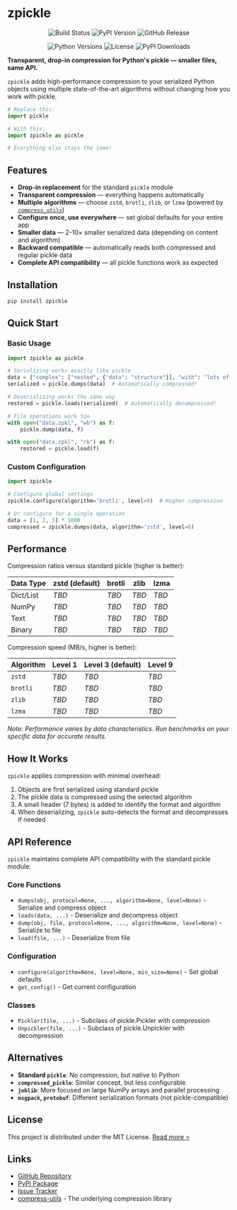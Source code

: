# zpickle

<p align="center">
  <img src="https://img.shields.io/github/workflow/status/dupontcyborg/zpickle/test_and_package_wheel" alt="Build Status"/>
  <img src="https://img.shields.io/pypi/v/zpickle" alt="PyPI Version"/>
  <img src="https://img.shields.io/github/v/release/dupontcyborg/zpickle" alt="GitHub Release"/>
</p>
<p align="center">
  <img src="https://img.shields.io/pypi/pyversions/zpickle" alt="Python Versions"/>
  <img src="https://img.shields.io/github/license/dupontcyborg/zpickle" alt="License"/>
  <img src="https://static.pepy.tech/badge/zpickle" alt="PyPI Downloads">
</p>

**Transparent, drop-in compression for Python's pickle — smaller files, same API.**

`zpickle` adds high-performance compression to your serialized Python objects using multiple state-of-the-art algorithms without changing how you work with pickle.

```python
# Replace this:
import pickle

# With this:
import zpickle as pickle

# Everything else stays the same!
```

## Features

- **Drop-in replacement** for the standard `pickle` module
- **Transparent compression** — everything happens automatically
- **Multiple algorithms** — choose `zstd`, `brotli`, `zlib`, or `lzma` (powered by [`compress_utils`](https://github.com/dupontcyborg/compress-utils))
- **Configure once, use everywhere** — set global defaults for your entire app
- **Smaller data** — 2-10× smaller serialized data (depending on content and algorithm)
- **Backward compatible** — automatically reads both compressed and regular pickle data
- **Complete API compatibility** — all pickle functions work as expected

## Installation

```bash
pip install zpickle
```

## Quick Start

### Basic Usage

```python
import zpickle as pickle

# Serializing works exactly like pickle
data = {"complex": ["nested", {"data": "structure"}], "with": "lots of repetition"}
serialized = pickle.dumps(data)  # Automatically compressed!

# Deserializing works the same way
restored = pickle.loads(serialized)  # Automatically decompressed!

# File operations work too
with open("data.zpkl", "wb") as f:
    pickle.dump(data, f)

with open("data.zpkl", "rb") as f:
    restored = pickle.load(f)
```

### Custom Configuration

```python
import zpickle

# Configure global settings
zpickle.configure(algorithm='brotli', level=9)  # Higher compression

# Or configure for a single operation
data = [1, 2, 3] * 1000
compressed = zpickle.dumps(data, algorithm='zstd', level=6)
```

## Performance

Compression ratios versus standard pickle (higher is better):

| Data Type | zstd (default) | brotli | zlib | lzma |
|-----------|----------------|--------|------|------|
| Dict/List | _TBD_ | _TBD_ | _TBD_ | _TBD_ |
| NumPy     | _TBD_ | _TBD_ | _TBD_ | _TBD_ |
| Text      | _TBD_ | _TBD_ | _TBD_ | _TBD_ |
| Binary    | _TBD_ | _TBD_ | _TBD_ | _TBD_ |

Compression speed (MB/s, higher is better):

| Algorithm  | Level 1 | Level 3 (default) | Level 9 |
|------------|---------|-------------------|---------|
| `zstd`       | _TBD_ | _TBD_ | _TBD_ |
| `brotli`     | _TBD_ | _TBD_ | _TBD_ |
| `zlib`       | _TBD_ | _TBD_ | _TBD_ |
| `lzma`       | _TBD_ | _TBD_ | _TBD_ |

*Note: Performance varies by data characteristics. Run benchmarks on your specific data for accurate results.*

## How It Works

`zpickle` applies compression with minimal overhead:

1. Objects are first serialized using standard pickle
2. The pickle data is compressed using the selected algorithm
3. A small header (7 bytes) is added to identify the format and algorithm
4. When deserializing, `zpickle` auto-detects the format and decompresses if needed

## API Reference

`zpickle` maintains complete API compatibility with the standard pickle module:

### Core Functions

- `dumps(obj, protocol=None, ..., algorithm=None, level=None)` - Serialize and compress object
- `loads(data, ...)` - Deserialize and decompress object
- `dump(obj, file, protocol=None, ..., algorithm=None, level=None)` - Serialize to file
- `load(file, ...)` - Deserialize from file

### Configuration

- `configure(algorithm=None, level=None, min_size=None)` - Set global defaults
- `get_config()` - Get current configuration

### Classes

- `Pickler(file, ...)` - Subclass of pickle.Pickler with compression
- `Unpickler(file, ...)` - Subclass of pickle.Unpickler with decompression

## Alternatives

- **Standard `pickle`**: No compression, but native to Python
- **`compressed_pickle`**: Similar concept, but less configurable
- **`joblib`**: More focused on large NumPy arrays and parallel processing
- **`msgpack`, `protobuf`**: Different serialization formats (not pickle-compatible)

## License

This project is distributed under the MIT License. [Read more >](LICENSE)

## Links

- [GitHub Repository](https://github.com/dupontcyborg/zpickle)
- [PyPI Package](https://pypi.org/project/zpickle/)
- [Issue Tracker](https://github.com/dupontcyborg/zpickle/issues)
- [compress-utils](https://github.com/dupontcyborg/compress-utils) - The underlying compression library